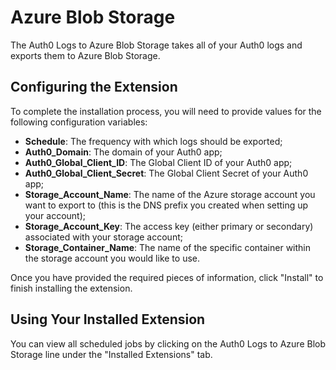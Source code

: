 # Azure Blob Storage

The Auth0 Logs to Azure Blob Storage takes all of your Auth0 logs and exports them to Azure Blob Storage.

## Configuring the Extension

To complete the installation process, you will need to provide values for the following configuration variables:

- __Schedule__: The frequency with which logs should be exported;
- __Auth0_Domain__: The domain of your Auth0 app;
- __Auth0_Global_Client_ID__: The Global Client ID of your Auth0 app;
- __Auth0_Global_Client_Secret__: The Global Client Secret of your Auth0 app;
- __Storage_Account_Name__: The name of the Azure storage account you want to export to (this is the DNS prefix you created when setting up your account);
- __Storage_Account_Key__: The access key (either primary or secondary) associated with your storage account;
- __Storage_Container_Name__: The name of the specific container within the storage account you would like to use.

Once you have provided the required pieces of information, click "Install" to finish installing the extension.

## Using Your Installed Extension

 You can view all scheduled jobs by clicking on the Auth0 Logs to Azure Blob Storage line under the "Installed Extensions" tab.
